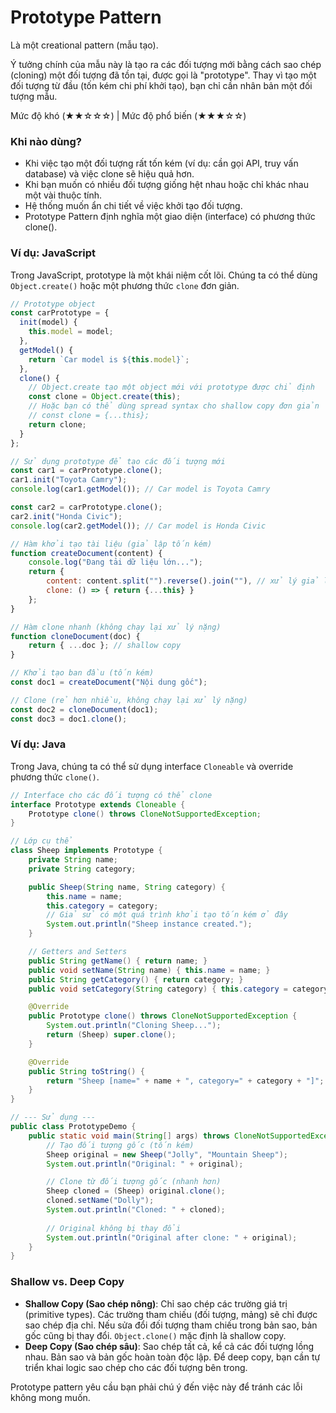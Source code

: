 # Prototype Pattern

Là một creational pattern (mẫu tạo).

Ý tưởng chính của mẫu này là tạo ra các đối tượng mới bằng cách sao chép (cloning) một đối tượng đã tồn tại, được gọi là "prototype". Thay vì tạo một đối tượng từ đầu (tốn kém chi phí khởi tạo), bạn chỉ cần nhân bản một đối tượng mẫu.

Mức độ khó (★★☆☆☆) | Mức độ phổ biến (★★★☆☆)

### Khi nào dùng?
- Khi việc tạo một đối tượng rất tốn kém (ví dụ: cần gọi API, truy vấn database) và việc clone sẽ hiệu quả hơn.
- Khi bạn muốn có nhiều đối tượng giống hệt nhau hoặc chỉ khác nhau một vài thuộc tính.
- Hệ thống muốn ẩn chi tiết về việc khởi tạo đối tượng.
- Prototype Pattern định nghĩa một giao diện (interface) có phương thức clone().

### Ví dụ: JavaScript

Trong JavaScript, prototype là một khái niệm cốt lõi. Chúng ta có thể dùng `Object.create()` hoặc một phương thức `clone` đơn giản.

```javascript
// Prototype object
const carPrototype = {
  init(model) {
    this.model = model;
  },
  getModel() {
    return `Car model is ${this.model}`;
  },
  clone() {
    // Object.create tạo một object mới với prototype được chỉ định
    const clone = Object.create(this); 
    // Hoặc bạn có thể dùng spread syntax cho shallow copy đơn giản
    // const clone = {...this};
    return clone;
  }
};

// Sử dụng prototype để tạo các đối tượng mới
const car1 = carPrototype.clone();
car1.init("Toyota Camry");
console.log(car1.getModel()); // Car model is Toyota Camry

const car2 = carPrototype.clone();
car2.init("Honda Civic");
console.log(car2.getModel()); // Car model is Honda Civic
```

```javascript
// Hàm khởi tạo tài liệu (giả lập tốn kém)
function createDocument(content) {
    console.log("Đang tải dữ liệu lớn...");
    return {
        content: content.split("").reverse().join(""), // xử lý giả lập nặng
        clone: () => { return {...this} }
    };
}

// Hàm clone nhanh (không chạy lại xử lý nặng)
function cloneDocument(doc) {
    return { ...doc }; // shallow copy
}

// Khởi tạo ban đầu (tốn kém)
const doc1 = createDocument("Nội dung gốc");

// Clone (rẻ hơn nhiều, không chạy lại xử lý nặng)
const doc2 = cloneDocument(doc1);
const doc3 = doc1.clone();
```

### Ví dụ: Java

Trong Java, chúng ta có thể sử dụng interface `Cloneable` và override phương thức `clone()`.

```java
// Interface cho các đối tượng có thể clone
interface Prototype extends Cloneable {
    Prototype clone() throws CloneNotSupportedException;
}

// Lớp cụ thể
class Sheep implements Prototype {
    private String name;
    private String category;

    public Sheep(String name, String category) {
        this.name = name;
        this.category = category;
        // Giả sử có một quá trình khởi tạo tốn kém ở đây
        System.out.println("Sheep instance created.");
    }

    // Getters and Setters
    public String getName() { return name; }
    public void setName(String name) { this.name = name; }
    public String getCategory() { return category; }
    public void setCategory(String category) { this.category = category; }

    @Override
    public Prototype clone() throws CloneNotSupportedException {
        System.out.println("Cloning Sheep...");
        return (Sheep) super.clone();
    }

    @Override
    public String toString() {
        return "Sheep [name=" + name + ", category=" + category + "]";
    }
}

// --- Sử dụng ---
public class PrototypeDemo {
    public static void main(String[] args) throws CloneNotSupportedException {
        // Tạo đối tượng gốc (tốn kém)
        Sheep original = new Sheep("Jolly", "Mountain Sheep");
        System.out.println("Original: " + original);

        // Clone từ đối tượng gốc (nhanh hơn)
        Sheep cloned = (Sheep) original.clone();
        cloned.setName("Dolly");
        System.out.println("Cloned: " + cloned);
        
        // Original không bị thay đổi
        System.out.println("Original after clone: " + original);
    }
}
```

### Shallow vs. Deep Copy

- **Shallow Copy (Sao chép nông)**: Chỉ sao chép các trường giá trị (primitive types). Các trường tham chiếu (đối tượng, mảng) sẽ chỉ được sao chép địa chỉ. Nếu sửa đổi đối tượng tham chiếu trong bản sao, bản gốc cũng bị thay đổi. `Object.clone()` mặc định là shallow copy.
- **Deep Copy (Sao chép sâu)**: Sao chép tất cả, kể cả các đối tượng lồng nhau. Bản sao và bản gốc hoàn toàn độc lập. Để deep copy, bạn cần tự triển khai logic sao chép cho các đối tượng bên trong.

Prototype pattern yêu cầu bạn phải chú ý đến việc này để tránh các lỗi không mong muốn.

